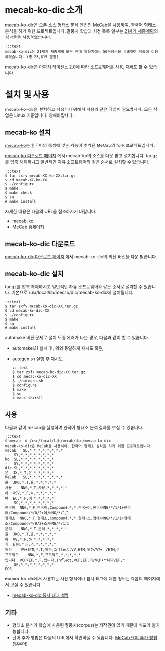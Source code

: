 # mecab-ko-dic 소개

[mecab-ko-dic](https://bitbucket.org/bibreen/mecab-ko-dic)은 오픈 소스 형태소 분석 엔진인 [MeCab](http://mecab.googlecode.com/svn/trunk/mecab/doc/index.html)을 사용하여, 한국어 형태소 분석을 하기 위한 프로젝트입니다. 말뭉치 학습과 사전 목록 일부는 [21세기 세종계획](http://www.sejong.or.kr/)의 성과물을 사용하였습니다.

    :::text
    mecab-ko-dic은 21세기 세종계획 모든 현대 말뭉치에서 50문장씩을 추출하여 학습에 이용하였습니다. (총 23,615 문장)

mecab-ko-dic은 [아파치 라이센스 2.0](http://www.apache.org/licenses/LICENSE-2.0.html)에 따라 소프트웨어를 사용, 재배포 할 수 있습니다.

# 설치 및 사용

mecab-ko-dic을 설치하고 사용하기 위해서 다음과 같은 작업이 필요합니다. 모든 작업은 Linux 기준입니다. 양해바랍니다.

## mecab-ko 설치

[mecab-ko](https://bitbucket.org/bibreen/mecab-ko)는 한국어의 특성에 맞는 기능이 추가된 MeCab의 fork 프로젝트입니다.

[mecab-ko 다운로드 페이지](https://bitbucket.org/bibreen/mecab-ko/downloads) 에서 mecab-ko의 소스를 다운 받고 설치합니다.
tar.gz를 압축 해제하시고 일반적인 자유 소프트웨어와 같은 순서로 설치할 수 있습니다.

    :::text
    $ tar zxfv mecab-XX-ko-XX.tar.gz
    $ cd mecab-XX-ko-XX
    $ ./configure 
    $ make
    $ make check
    $ su
    # make install

자세한 내용은 다음의 URL을 참조하시기 바랍니다.

  - [mecab-ko](https://bitbucket.org/bibreen/mecab-ko)
  - [MeCab 홈페이지](http://mecab.googlecode.com/svn/trunk/mecab/doc/index.html)

## mecab-ko-dic 다운로드

[mecab-ko-dic 다운로드 페이지](https://bitbucket.org/bibreen/mecab-ko-dic/downloads) 에서 mecab-ko-dic의 최신 버전을 다운 받습니다.

## mecab-ko-dic 설치

tar.gz를 압축 해제하시고 일반적인 자유 소프트웨어와 같은 순서로 설치할 수 있습니다.
기본으로 /usr/local/lib/mecab/dic/mecab-ko-dic에 설치됩니다.

    :::text
    $ tar zxfv mecab-ko-dic-XX.tar.gz
    $ cd mecab-ko-dic-XX
    $ ./configure 
    $ make
    $ su
    # make install

automake 버전 문제로 설치 도중 에러가 나는 경우, 다음과 같이 할 수 있습니다.

  - automake1.11 설치 후, 위와 동일하게 재시도 혹은,
  - autogen.sh 실행 후 재시도

        :::text
        $ tar zxfv mecab-ko-dic-XX.tar.gz
        $ cd mecab-ko-dic-XX
        $ ./autogen.sh
        $ configure
        $ make
        $ su
        # make install

## 사용

다음과 같이 mecab을 실행하여 한국어 형태소 분석 결과를 보실 수 있습니다. 

    :::text
    $ mecab -d /usr/local/lib/mecab/dic/mecab-ko-dic
    mecab-ko-dic은 MeCab을 사용하여, 한국어 형태소 분석을 하기 위한 프로젝트입니다.
    mecab   SL,*,*,*,*,*,*,*,*
    -   SY,*,*,*,*,*,*,*,*
    ko  SL,*,*,*,*,*,*,*,*
    -   SY,*,*,*,*,*,*,*,*
    dic SL,*,*,*,*,*,*,*,*
    은  JX,*,T,은,*,*,*,*,*
    MeCab   SL,*,*,*,*,*,*,*,*
    을  JKO,*,T,을,*,*,*,*,*
    사용    NNG,*,T,사용,*,*,*,*,*
    하  XSV,*,F,하,*,*,*,*,*
    여  EC,*,F,여,*,*,*,*,*
    ,   SC,*,*,*,*,*,*,*,*
    한국어  NNG,*,F,한국어,Compound,*,*,한국+어,한국/NNG/*/1/1+한국어/Compound/*/0/2+어/NNG/*/1/1
    형태소  NNG,*,F,형태소,Compound,*,*,형태+소,형태/NNG/*/1/1+형태소/Compound/*/0/2+소/NNG/*/1/1
    분석    NNG,*,T,분석,*,*,*,*,*
    을  JKO,*,T,을,*,*,*,*,*
    하  VV,*,F,하,*,*,*,*,*
    기  ETN,*,F,기,*,*,*,*,*
    위한    VV+ETM,*,T,위한,Inflect,VV,ETM,위하/VV+ᆫ/ETM,*
    프로젝트    NNG,*,F,프로젝트,*,*,*,*,*
    입니다  VCP+EF,*,F,입니다,Inflect,VCP,EF,이/VCP+ᄇ니다/EF,*
    .   SF,*,*,*,*,*,*,*,*
    EOS

mecab-ko-dic에서 사용하는 사전 형식이나 품사 태그에 대한 정보는 다음의 페이지에서 보실 수 있습니다.

  - [mecab-ko-dic 품사 태그 설명](https://docs.google.com/spreadsheet/ccc?key=0ApcJghR6UMXxdEdURGY2YzIwb3dSZ290RFpSaUkzZ0E&usp=sharing)

## 기타
  - 형태소 분석기 학습에 사용된 말뭉치(corpus)는 저작권이 있기 때문에 배포가 불가능합니다.
  - 단어 추가 방법은 다음의 URL에서 확인하실 수 있습니다.
    [MeCab 단어 추가 방법](http://mecab.googlecode.com/svn/trunk/mecab/doc/dic.html) \(일본어\)
